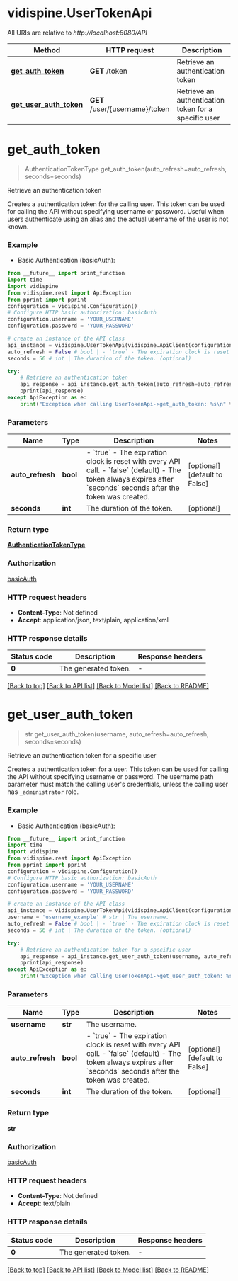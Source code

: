 # vidispine.UserTokenApi

All URIs are relative to *http://localhost:8080/API*

Method | HTTP request | Description
------------- | ------------- | -------------
[**get_auth_token**](UserTokenApi.md#get_auth_token) | **GET** /token | Retrieve an authentication token
[**get_user_auth_token**](UserTokenApi.md#get_user_auth_token) | **GET** /user/{username}/token | Retrieve an authentication token for a specific user


# **get_auth_token**
> AuthenticationTokenType get_auth_token(auto_refresh=auto_refresh, seconds=seconds)

Retrieve an authentication token

Creates a authentication token for the calling user. This token can be used for calling the API without specifying username or password.  Useful when users authenticate using an alias and the actual username of the user is not known.

### Example

* Basic Authentication (basicAuth):
```python
from __future__ import print_function
import time
import vidispine
from vidispine.rest import ApiException
from pprint import pprint
configuration = vidispine.Configuration()
# Configure HTTP basic authorization: basicAuth
configuration.username = 'YOUR_USERNAME'
configuration.password = 'YOUR_PASSWORD'

# create an instance of the API class
api_instance = vidispine.UserTokenApi(vidispine.ApiClient(configuration))
auto_refresh = False # bool | - `true` - The expiration clock is reset with every API call.  - `false` (default) - The token always expires after `seconds` seconds after the token was created. (optional) (default to False)
seconds = 56 # int | The duration of the token. (optional)

try:
    # Retrieve an authentication token
    api_response = api_instance.get_auth_token(auto_refresh=auto_refresh, seconds=seconds)
    pprint(api_response)
except ApiException as e:
    print("Exception when calling UserTokenApi->get_auth_token: %s\n" % e)
```

### Parameters

Name | Type | Description  | Notes
------------- | ------------- | ------------- | -------------
 **auto_refresh** | **bool**| - &#x60;true&#x60; - The expiration clock is reset with every API call.  - &#x60;false&#x60; (default) - The token always expires after &#x60;seconds&#x60; seconds after the token was created. | [optional] [default to False]
 **seconds** | **int**| The duration of the token. | [optional] 

### Return type

[**AuthenticationTokenType**](AuthenticationTokenType.md)

### Authorization

[basicAuth](../README.md#basicAuth)

### HTTP request headers

 - **Content-Type**: Not defined
 - **Accept**: application/json, text/plain, application/xml

### HTTP response details
| Status code | Description | Response headers |
|-------------|-------------|------------------|
**0** | The generated token. |  -  |

[[Back to top]](#) [[Back to API list]](../README.md#documentation-for-api-endpoints) [[Back to Model list]](../README.md#documentation-for-models) [[Back to README]](../README.md)

# **get_user_auth_token**
> str get_user_auth_token(username, auto_refresh=auto_refresh, seconds=seconds)

Retrieve an authentication token for a specific user

Creates a authentication token for a user. This token can be used for calling the API without specifying username or password.  The username path parameter must match the calling user's credentials, unless the calling user has `_administrator` role.

### Example

* Basic Authentication (basicAuth):
```python
from __future__ import print_function
import time
import vidispine
from vidispine.rest import ApiException
from pprint import pprint
configuration = vidispine.Configuration()
# Configure HTTP basic authorization: basicAuth
configuration.username = 'YOUR_USERNAME'
configuration.password = 'YOUR_PASSWORD'

# create an instance of the API class
api_instance = vidispine.UserTokenApi(vidispine.ApiClient(configuration))
username = 'username_example' # str | The username.
auto_refresh = False # bool | - `true` - The expiration clock is reset with every API call.  - `false` (default) - The token always expires after `seconds` seconds after the token was created. (optional) (default to False)
seconds = 56 # int | The duration of the token. (optional)

try:
    # Retrieve an authentication token for a specific user
    api_response = api_instance.get_user_auth_token(username, auto_refresh=auto_refresh, seconds=seconds)
    pprint(api_response)
except ApiException as e:
    print("Exception when calling UserTokenApi->get_user_auth_token: %s\n" % e)
```

### Parameters

Name | Type | Description  | Notes
------------- | ------------- | ------------- | -------------
 **username** | **str**| The username. | 
 **auto_refresh** | **bool**| - &#x60;true&#x60; - The expiration clock is reset with every API call.  - &#x60;false&#x60; (default) - The token always expires after &#x60;seconds&#x60; seconds after the token was created. | [optional] [default to False]
 **seconds** | **int**| The duration of the token. | [optional] 

### Return type

**str**

### Authorization

[basicAuth](../README.md#basicAuth)

### HTTP request headers

 - **Content-Type**: Not defined
 - **Accept**: text/plain

### HTTP response details
| Status code | Description | Response headers |
|-------------|-------------|------------------|
**0** | The generated token. |  -  |

[[Back to top]](#) [[Back to API list]](../README.md#documentation-for-api-endpoints) [[Back to Model list]](../README.md#documentation-for-models) [[Back to README]](../README.md)

